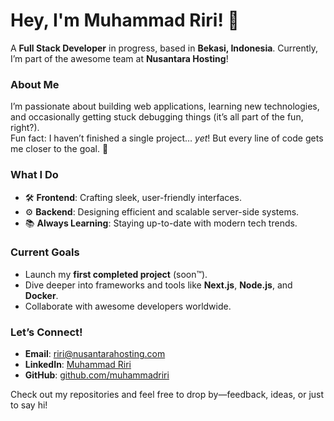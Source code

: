 # Hey, I'm Muhammad Riri! 🌟  
A **Full Stack Developer** in progress, based in **Bekasi, Indonesia**. Currently, I’m part of the awesome team at **Nusantara Hosting**!  

### About Me  
I’m passionate about building web applications, learning new technologies, and occasionally getting stuck debugging things (it’s all part of the fun, right?).  
Fun fact: I haven’t finished a single project… *yet*! But every line of code gets me closer to the goal. 🚀  

### What I Do  
- 🛠 **Frontend**: Crafting sleek, user-friendly interfaces.  
- ⚙️ **Backend**: Designing efficient and scalable server-side systems.  
- 📚 **Always Learning**: Staying up-to-date with modern tech trends.  

### Current Goals  
- Launch my **first completed project** (soon™).  
- Dive deeper into frameworks and tools like **Next.js**, **Node.js**, and **Docker**.  
- Collaborate with awesome developers worldwide.  

### Let’s Connect!  
- **Email**: riri@nusantarahosting.com  
- **LinkedIn**: [Muhammad Riri](#)  
- **GitHub**: [github.com/muhammadriri](#)  

Check out my repositories and feel free to drop by—feedback, ideas, or just to say hi!  
